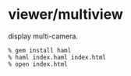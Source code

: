 viewer/multiview
================

display multi-camera.

    % gem install haml
    % haml index.haml index.html
    % open index.html
